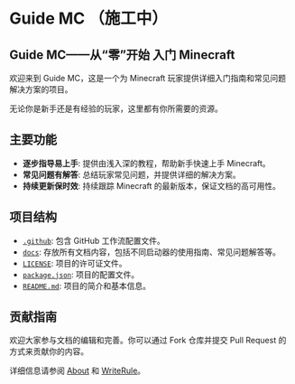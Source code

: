 # Guide MC （施工中）

## Guide MC——从“零”开始 入门 Minecraft

欢迎来到 Guide MC，这是一个为 Minecraft 玩家提供详细入门指南和常见问题解决方案的项目。

无论你是新手还是有经验的玩家，这里都有你所需要的资源。

## 主要功能

- **逐步指导易上手**: 提供由浅入深的教程，帮助新手快速上手 Minecraft。
- **常见问题有解答**: 总结玩家常见问题，并提供详细的解决方案。
- **持续更新保时效**: 持续跟踪 Minecraft 的最新版本，保证文档的高可用性。

## 项目结构

- [`.github`](.github): 包含 GitHub 工作流配置文件。
- [`docs`](docs): 存放所有文档内容，包括不同启动器的使用指南、常见问题解答等。
- [`LICENSE`](LICENSE): 项目的许可证文件。
- [`package.json`](package.json): 项目的配置文件。
- [`README.md`](README.md): 项目的简介和基本信息。

## 贡献指南

欢迎大家参与文档的编辑和完善。你可以通过 Fork 仓库并提交 Pull Request 的方式来贡献你的内容。

详细信息请参阅 [About](docs/Other/About.md) 和 [WriteRule](docs/Other/WriteRule.md)。
